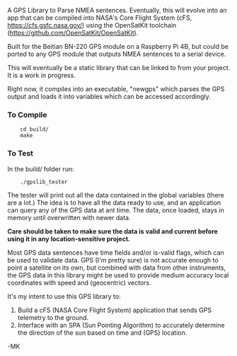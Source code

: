 A GPS Library to Parse NMEA sentences. Eventually, this will evolve into an app that can be compiled into NASA's Core Flight System (cFS, https://cfs.gsfc.nasa.gov/) using the OpenSatKit toolchain (https://github.com/OpenSatKit/OpenSatKit).

Built for the Beitian BN-220 GPS module on a Raspberry Pi 4B, but could be ported to any GPS module that outputs NMEA sentences to a serial device.

This will eventually be a static library that can be linked to from your project. It is a work in progress. 

Right now, it compiles into an executable, "newgps" which parses the GPS output and loads it into variables which can be accessed accordingly.

### To Compile
		cd build/
		make

### To Test
In the build/ folder run:

		./gpslib_tester
		
The tester will print out all the data contained in the global variables (there are a lot.) The idea is to have all the data ready to use, and an application can query any of the GPS data at ant time. The data, once loaded, stays in memory until overwritten with newer data. 

**Care should be taken to make sure the data is valid and current before using it in any location-sensitive project.** 

Most GPS data sentences have time fields and/or is-valid flags, which can be used to validate data. GPS (I'm pretty sure) is not accurate enough to point a satellite on its own, but combined with data from other instruments, the GPS data in this library might be used to provide medium accuracy local coordinates with speed and (geocentric) vectors.

It's my intent to use this GPS library to:

1. Build a cFS (NASA Core Flight System) application that sends GPS telemetry to the ground.
2. Interface with an SPA (Sun Pointing Algorithm) to accurately determine the direction of the sun based on time and (GPS) location. 
		
-MK
